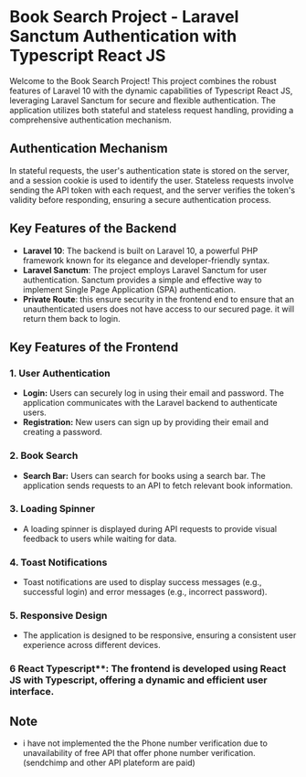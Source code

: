 # Book Search Project - Laravel Sanctum Authentication with Typescript React JS

Welcome to the Book Search Project! This project combines the robust features of Laravel 10 with the dynamic capabilities of Typescript React JS, leveraging Laravel Sanctum for secure and flexible authentication. The application utilizes both stateful and stateless request handling, providing a comprehensive authentication mechanism.

## Authentication Mechanism

In stateful requests, the user's authentication state is stored on the server, and a session cookie is used to identify the user. Stateless requests involve sending the API token with each request, and the server verifies the token's validity before responding, ensuring a secure authentication process.

## Key Features of the Backend

- **Laravel 10**: The backend is built on Laravel 10, a powerful PHP framework known for its elegance and developer-friendly syntax.
- **Laravel Sanctum**: The project employs Laravel Sanctum for user authentication. Sanctum provides a simple and effective way to implement Single Page Application (SPA) authentication.
- **Private Route**: this ensure security in the frontend end to ensure that an unauthenticated users does not have access to our secured page. it will return them back to login.

## Key Features of the Frontend

### 1. User Authentication

- **Login:** Users can securely log in using their email and password. The application communicates with the Laravel backend to authenticate users.
- **Registration:** New users can sign up by providing their email and creating a password.

### 2. Book Search

- **Search Bar:** Users can search for books using a search bar. The application sends requests to an API to fetch relevant book information.

### 3. Loading Spinner

- A loading spinner is displayed during API requests to provide visual feedback to users while waiting for data.

### 4. Toast Notifications

- Toast notifications are used to display success messages (e.g., successful login) and error messages (e.g., incorrect password).

### 5. Responsive Design

- The application is designed to be responsive, ensuring a consistent user experience across different devices.

### 6 React Typescript**: The frontend is developed using React JS with Typescript, offering a dynamic and efficient user interface.

## Note
- i have not implemented the the Phone number verification due to unavailability of free API that offer phone number verification.(sendchimp and other API plateform are paid)

   



